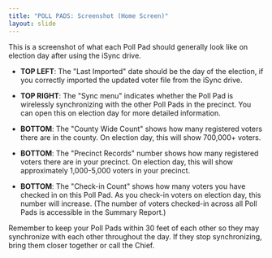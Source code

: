 ```yaml
---
title: "POLL PADS: Screenshot (Home Screen)"
layout: slide
---
```


This is a screenshot of what each Poll Pad should generally look like on election day after using the iSync drive.

- **TOP LEFT**: The "Last Imported" date should be the day of the election, if you correctly imported the updated voter file from the iSync drive.

- **TOP RIGHT**: The "Sync menu" indicates whether the Poll Pad is wirelessly synchronizing with the other Poll Pads in the precinct. You can open this on election day for more detailed information.

- **BOTTOM**: The "County Wide Count" shows how many registered voters there are in the county. On election day, this will show 700,000+ voters.

- **BOTTOM**: The "Precinct Records" number shows how many registered voters there are in your precinct. On election day, this will show approximately 1,000-5,000 voters in your precinct.

- **BOTTOM**: The "Check-in Count" shows how many voters you have checked in on this Poll Pad. As you check-in voters on election day, this number will increase. (The number of voters checked-in across all Poll Pads is accessible in the Summary Report.)

Remember to keep your Poll Pads within 30 feet of each other so they may synchronize with each other throughout the day. If they stop synchronizing, bring them closer together or call the Chief.
